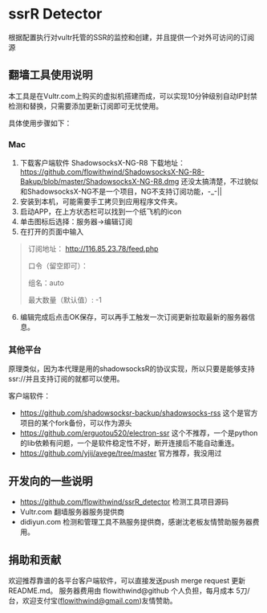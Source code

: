 # ssrR Detector 
根据配置执行对vultr托管的SSR的监控和创建，并且提供一个对外可访问的订阅源

## 翻墙工具使用说明
本工具是在Vultr.com上购买的虚拟机搭建而成，可以实现10分钟级别自动IP封禁检测和替换，只需要添加更新订阅即可无忧使用。

具体使用步骤如下：
### Mac
1. 下载客户端软件 ShadowsocksX-NG-R8
下载地址：https://github.com/flowithwind/ShadowsocksX-NG-R8-Bakup/blob/master/ShadowsocksX-NG-R8.dmg
还没太搞清楚，不过貌似和ShadowsocksX-NG不是一个项目，NG不支持订阅功能，-_-||
2. 安装到本机，可能需要手工拷贝到应用程序文件夹。
3. 启动APP，在上方状态栏可以找到一个纸飞机的icon 
4. 单击图标后选择：服务器->编辑订阅
5. 在打开的页面中输入
> 订阅地址： http://116.85.23.78/feed.php
> 
> 口令（留空即可）：
> 
> 组名：auto
> 
> 最大数量（默认值）: -1
> 
6. 编辑完成后点击OK保存，可以再手工触发一次订阅更新拉取最新的服务器信息。

### 其他平台
原理类似，因为本代理是用的shadowsocksR的协议实现，所以只要是能够支持ssr://并且支持订阅的就都可以使用。

客户端软件：
* https://github.com/shadowsocksr-backup/shadowsocks-rss  这个是官方项目的某个fork备份，可以作为源头
* https://github.com/erguotou520/electron-ssr   这个不推荐，一个是python的lib依赖有问题，一个是软件稳定性不好，断开连接后不能自动重连。
* https://github.com/yjij/avege/tree/master  官方推荐，我没用过

## 开发向的一些说明
* https://github.com/flowithwind/ssrR_detector  检测工具项目源码
* Vultr.com   翻墙服务器服务提供商
* didiyun.com    检测和管理工具不熟服务提供商，感谢沈老板友情赞助服务器费用。

## 捐助和贡献
欢迎推荐靠谱的各平台客户端软件，可以直接发送push merge request 更新README.md。
服务器费用由 flowithwind@github 个人负担，每月成本 5刀/台，欢迎支付宝(flowithwind@gmail.com)友情赞助。
